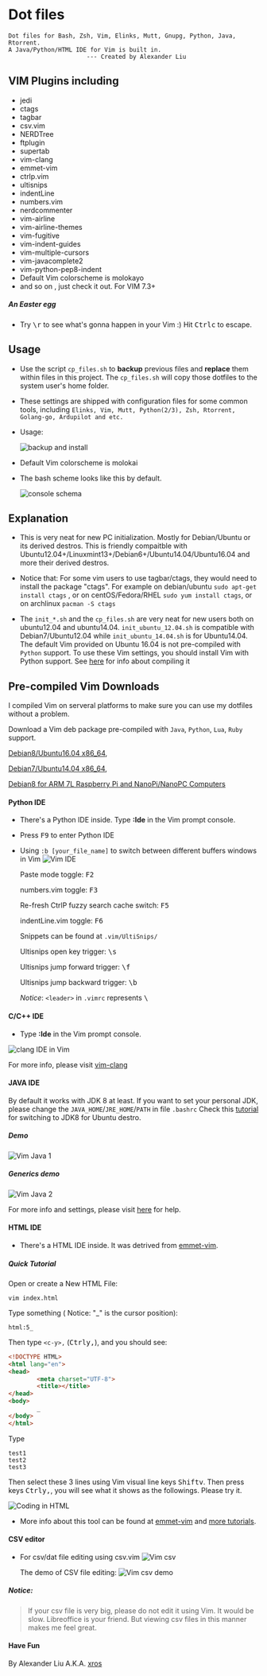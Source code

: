 Dot files
===
    Dot files for Bash, Zsh, Vim, Elinks, Mutt, Gnupg, Python, Java, Rtorrent.
    A Java/Python/HTML IDE for Vim is built in.
                          --- Created by Alexander Liu
VIM Plugins including
---
*   jedi
*   ctags
*   tagbar
*   csv.vim
*   NERDTree
*   ftplugin
*   supertab
*   vim-clang
*   emmet-vim
*   ctrlp.vim
*   ultisnips
*   indentLine
*   numbers.vim
*   nerdcommenter
*   vim-airline
*   vim-airline-themes
*   vim-fugitive
*   vim-indent-guides
*   vim-multiple-cursors
*   vim-javacomplete2
*   vim-python-pep8-indent
*   Default Vim colorscheme is molokayo
*   and so on , just check it out. For VIM 7.3+

##### An Easter egg
* Try <kbd>\\</kbd><kbd>r</kbd> to see what's gonna happen in your Vim :) Hit <kbd>Ctrl</kbd><kbd>c</kbd> to escape.

Usage
----
* Use the script ```cp_files.sh``` to **backup** previous files and **replace** them within files in this project. The ```cp_files.sh``` will copy those dotfiles to the system user's home folder.
* These settings are shipped with configuration files for some common tools, including `Elinks, Vim, Mutt, Python(2/3), Zsh, Rtorrent, Golang-go, Ardupilot and etc.`
* Usage:

    ![backup and install](https://github.com/xros/dotfiles/raw/master/static/snapshot273.png)
    
* Default Vim colorscheme is molokai
* The bash scheme looks like this by default.

    ![console schema](https://github.com/xros/dotfiles/raw/master/static/snapshot111.png)


Explanation
----
* This is very neat for new PC initialization. Mostly for Debian/Ubuntu or its derived destros. This is friendly compaitble with Ubuntu12.04+/Linuxmint13+/Debian6+/Ubuntu14.04/Ubuntu16.04 and more their derived destros.

* Notice that: For some vim users to use tagbar/ctags, they would need to install the package "ctags". For example on debian/ubuntu ```sudo apt-get install ctags``` , or on centOS/Fedora/RHEL ```sudo yum install ctags```, or on archlinux ```pacman -S ctags```
* The ```init_*.sh``` and the ```cp_files.sh``` are very neat for new users both on ubuntu12.04 and ubuntu14.04.
```init_ubuntu_12.04.sh``` is compatible with Debian7/Ubuntu12.04 while ```init_ubuntu_14.04.sh``` is for Ubuntu14.04. The default Vim provided on Ubuntu 16.04 is not pre-compiled with `Python` support. To use these Vim settings, you should install Vim with Python support. See [here](https://github.com/Valloric/YouCompleteMe/wiki/Building-Vim-from-source) for info about compiling it

Pre-compiled Vim Downloads
-------------------------
I compiled Vim on serveral platforms to make sure you can use my dotfiles without a problem.

Download a Vim deb package pre-compiled with `Java`, `Python`, `Lua`, `Ruby` support.

[ Debian8/Ubuntu16.04 x86_64](https://drive.google.com/open?id=0BzL1CwVspEkiS2lwUURsQUMtYUU), 

[ Debian7/Ubuntu14.04 x86_64](https://drive.google.com/open?id=0BzL1CwVspEkiR2FIZU5GZ0E0bzA), 

[ Debian8 for ARM 7L Raspberry Pi and NanoPi/NanoPC Computers](https://drive.google.com/open?id=0BzL1CwVspEkiSGZOZ0J1VkNZQWs) 

#### Python IDE
* There's a Python IDE inside. Type **:Ide** in the Vim prompt console.
* Press <kbd>F9</kbd> to enter Python IDE
* Using ```:b [your_file_name]``` to switch between different buffers windows in Vim
    ![Vim IDE](https://github.com/xros/dotfiles/raw/master/static/snapshot229.png)

    Paste mode toggle: <kbd>F2</kbd>

    numbers.vim toggle: <kbd>F3</kbd>

    Re-fresh CtrlP fuzzy search cache switch: <kbd>F5</kbd>

    indentLine.vim toggle: <kbd>F6</kbd>

    Snippets can be found at ```.vim/UltiSnips/```

    Ultisnips open key trigger: <kbd>\\</kbd><kbd>s</kbd>

    Ultisnips jump forward trigger: <kbd>\\</kbd><kbd>f</kbd>

    Ultisnips jump backward trigger: <kbd>\\</kbd><kbd>b</kbd>

    *Notice*: ```<leader>``` in ```.vimrc``` represents <kbd>\\</kbd> 

#### C/C++ IDE
* Type **:Ide** in the Vim prompt console.

![clang IDE in Vim](static/vim-clang.png)

For more info, please visit [vim-clang](https://github.com/justmao945/vim-clang)

#### JAVA IDE

By default it works with JDK 8 at least. If you want to set your personal JDK, please change the `JAVA_HOME`/`JRE_HOME`/`PATH` in file `.bashrc`
Check this [tutorial](http://www.tecmint.com/install-java-jdk-jre-in-linux/) for switching to JDK8 for Ubuntu destro.

##### Demo
![Vim Java 1](.vim/bundle/vim-javacomplete2/doc/demo.gif)


##### Generics demo
![Vim Java 2](.vim/bundle/vim-javacomplete2/doc/generics_demo.gif)

For more info and settings, please visit [here](https://github.com/artur-shaik/vim-javacomplete2) for help.


#### HTML IDE
* There's a HTML IDE inside. It was detrived from [emmet-vim](https://github.com/mattn/emmet-vim).

##### Quick Tutorial

Open or create a New HTML File:

    vim index.html

Type something ( Notice: "\_" is the cursor position):

    html:5_

Then type `<c-y>,` (<kbd>Ctrl</kbd><kbd>y</kbd><kbd>,</kbd>), and you should see:

```html
<!DOCTYPE HTML>
<html lang="en">
<head>
        <meta charset="UTF-8">
        <title></title>
</head>
<body>
        _
</body>
</html>
```

Type

```
test1
test2
test3
```

Then select these 3 lines using Vim visual line keys <kbd>Shift</kbd><kbd>v</kbd>. Then press keys <kbd>Ctrl</kbd><kbd>y</kbd><kbd>,</kbd>, you will see what it shows as the followings. Please try it.


![Coding in HTML](https://github.com/xros/dotfiles/raw/master/static/emmet-vim-screenshot.gif)




* More info about this tool can be found at [emmet-vim](https://github.com/mattn/emmet-vim) and [more tutorials](https://raw.github.com/mattn/emmet-vim/master/TUTORIAL).

#### CSV editor
* For csv/dat file editing using csv.vim
    ![Vim csv](https://github.com/xros/dotfiles/raw/master/static/snapshot37.png)
    
    The demo of CSV file editing:
    ![Vim csv demo](https://github.com/xros/dotfiles/raw/master/static/csv.gif)
    

##### Notice:
> If your csv file is very big, please do not edit it using Vim. It would be slow. Libreoffice is your friend. But viewing csv files in this manner makes me feel great.



#### Have Fun ####
By Alexander Liu A.K.A. [xros](https://github.com/xros)

